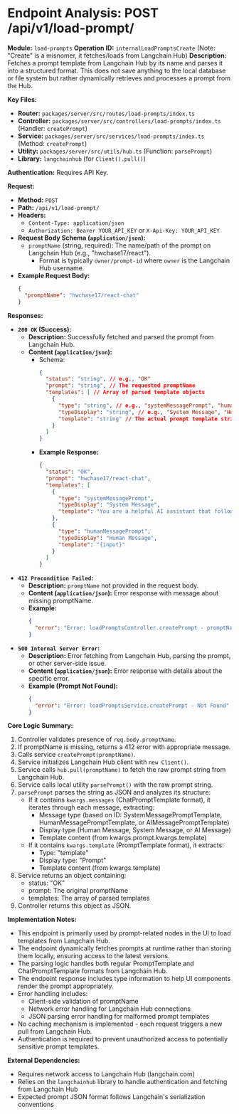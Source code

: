 # Endpoint Analysis: POST /api/v1/load-prompt/

**Module:** `load-prompts`
**Operation ID:** `internalLoadPromptsCreate` (Note: "Create" is a misnomer, it fetches/loads from Langchain Hub)
**Description:** Fetches a prompt template from Langchain Hub by its name and parses it into a structured format. This does not save anything to the local database or file system but rather dynamically retrieves and processes a prompt from the Hub.

**Key Files:**
*   **Router:** `packages/server/src/routes/load-prompts/index.ts`
*   **Controller:** `packages/server/src/controllers/load-prompts/index.ts` (Handler: `createPrompt`)
*   **Service:** `packages/server/src/services/load-prompts/index.ts` (Method: `createPrompt`)
*   **Utility:** `packages/server/src/utils/hub.ts` (Function: `parsePrompt`)
*   **Library:** `langchainhub` (for `Client().pull()`)

**Authentication:** Requires API Key.

**Request:**
*   **Method:** `POST`
*   **Path:** `/api/v1/load-prompt/`
*   **Headers:** 
    *   `Content-Type: application/json`
    *   `Authorization: Bearer YOUR_API_KEY` or `X-Api-Key: YOUR_API_KEY`
*   **Request Body Schema (`application/json`):**
    *   `promptName` (string, required): The name/path of the prompt on Langchain Hub (e.g., "hwchase17/react").
        *   Format is typically `owner/prompt-id` where `owner` is the Langchain Hub username.
*   **Example Request Body:**
    ```json
    {
      "promptName": "hwchase17/react-chat"
    }
    ```

**Responses:**

*   **`200 OK` (Success):**
    *   **Description:** Successfully fetched and parsed the prompt from Langchain Hub.
    *   **Content (`application/json`):**
        *   Schema:
            ```json
            {
              "status": "string", // e.g., "OK"
              "prompt": "string", // The requested promptName
              "templates": [ // Array of parsed template objects
                {
                  "type": "string", // e.g., "systemMessagePrompt", "humanMessagePrompt", "aiMessagePrompt", "template"
                  "typeDisplay": "string", // e.g., "System Message", "Human Message", "AI Message", "Prompt"
                  "template": "string" // The actual prompt template string
                }
              ]
            }
            ```
        *   **Example Response:**
            ```json
            {
              "status": "OK",
              "prompt": "hwchase17/react-chat",
              "templates": [
                {
                  "type": "systemMessagePrompt",
                  "typeDisplay": "System Message",
                  "template": "You are a helpful AI assistant that follows the ReAct framework."
                },
                {
                  "type": "humanMessagePrompt",
                  "typeDisplay": "Human Message",
                  "template": "{input}"
                }
              ]
            }
            ```
*   **`412 Precondition Failed`:**
    *   **Description:** `promptName` not provided in the request body.
    *   **Content (`application/json`):** Error response with message about missing promptName.
    *   **Example:**
        ```json
        {
          "error": "Error: loadPromptsController.createPrompt - promptName not provided!"
        }
        ```
*   **`500 Internal Server Error`:**
    *   **Description:** Error fetching from Langchain Hub, parsing the prompt, or other server-side issue.
    *   **Content (`application/json`):** Error response with details about the specific error.
    *   **Example (Prompt Not Found):**
        ```json
        {
          "error": "Error: loadPromptsService.createPrompt - Not Found"
        }
        ```

**Core Logic Summary:**
1. Controller validates presence of `req.body.promptName`.
2. If promptName is missing, returns a 412 error with appropriate message.
3. Calls service `createPrompt(promptName)`.
4. Service initializes Langchain Hub client with `new Client()`.
5. Service calls `hub.pull(promptName)` to fetch the raw prompt string from Langchain Hub.
6. Service calls local utility `parsePrompt()` with the raw prompt string.
7. `parsePrompt` parses the string as JSON and analyzes its structure:
   * If it contains `kwargs.messages` (ChatPromptTemplate format), it iterates through each message, extracting:
     * Message type (based on ID: SystemMessagePromptTemplate, HumanMessagePromptTemplate, or AIMessagePromptTemplate)
     * Display type (Human Message, System Message, or AI Message)
     * Template content (from kwargs.prompt.kwargs.template)
   * If it contains `kwargs.template` (PromptTemplate format), it extracts:
     * Type: "template"
     * Display type: "Prompt"
     * Template content (from kwargs.template)
8. Service returns an object containing:
   * status: "OK"
   * prompt: The original promptName
   * templates: The array of parsed templates
9. Controller returns this object as JSON.

**Implementation Notes:**
* This endpoint is primarily used by prompt-related nodes in the UI to load templates from Langchain Hub.
* The endpoint dynamically fetches prompts at runtime rather than storing them locally, ensuring access to the latest versions.
* The parsing logic handles both regular PromptTemplate and ChatPromptTemplate formats from Langchain Hub.
* The endpoint response includes type information to help UI components render the prompt appropriately.
* Error handling includes:
  * Client-side validation of promptName
  * Network error handling for Langchain Hub connections
  * JSON parsing error handling for malformed prompt templates
* No caching mechanism is implemented - each request triggers a new pull from Langchain Hub.
* Authentication is required to prevent unauthorized access to potentially sensitive prompt templates.

**External Dependencies:**
* Requires network access to Langchain Hub (langchain.com)
* Relies on the `langchainhub` library to handle authentication and fetching from Langchain Hub
* Expected prompt JSON format follows Langchain's serialization conventions
